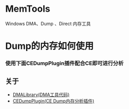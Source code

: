 # MemTools
Windows DMA、Dump 、Direct 内存工具


# Dump的内存如何使用
### 使用下面CEDumpPlugin插件配合CE即可进行分析

## 关于
* [DMALibrary(DMA工具代码)](https://github.com/Metick/DMALibrary)
* [CEDumpPlugin(CE Dump内存分析插件)](https://github.com/bbgsm/CEDumpPlugin)